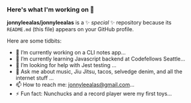 ### Here's what I'm working on 👋


**jonnyleealas/jonnyleealas** is a ✨ _special_ ✨ repository because its `README.md` (this file) appears on your GitHub profile.

Here are some tidbits:

- 🔭 I’m currently working on a CLI notes app...
- 🌱 I’m currently learning Javascript backend at Codefellows Seattle...
- 🤔 I’m looking for help with Jest testing ...
- 💬 Ask me about music, Jiu Jitsu, tacos, selvedge denim, and all the internet stuff ...
- 📫 How to reach me: jonnyleealas@gmail.com...
- ⚡ Fun fact: Nunchucks and a record player were my first toys...

